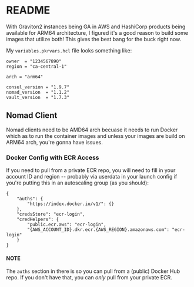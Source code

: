 # README
With Graviton2 instances being GA in AWS and HashiCorp products being available for ARM64 architecture, I figured it's a good reason to build some images that utilize both!  This gives the best bang for the buck right now.

My `variables.pkrvars.hcl` file looks something like:
```
owner  = "1234567890"
region = "ca-central-1"

arch = "arm64"

consul_version = "1.9.7"
nomad_version  = "1.1.2"
vault_version  = "1.7.3"
```

## Nomad Client
Nomad clients need to be AMD64 arch becuase it needs to run Docker which as to run the container images and unless your images are build on ARM64 arch, you're gonna have issues. 

### Docker Config with ECR Access
If you need to pull from a private ECR repo, you will need to fill in your account ID and region -- probably via userdata in your launch config if you're putting this in an autoscaling group (as you should):

```
{
	"auths": {
		"https://index.docker.io/v1/": {}
	},
	"credsStore": "ecr-login",
	"credHelpers": {
		"public.ecr.aws": "ecr-login",
		"{AWS_ACCOUNT_ID}.dkr.ecr.{AWS_REGION}.amazonaws.com": "ecr-login"
	}
}
```

#### NOTE
The `auths` section in there is so you can pull from a (public) Docker Hub repo.  If you don't have that, you can *only* pull from your private ECR.
